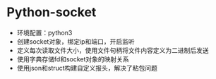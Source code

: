 # Python-socket
- 环境配置：python3
- 创建socket对象，绑定ip和端口，开启监听
- 定义每次读取文件大小，使用文件句柄将文件内容定义为二进制后发送
- 使用字典存储fd和socket对象的映射关系
- 使用json和struct构建自定义报头，解决了粘包问题

